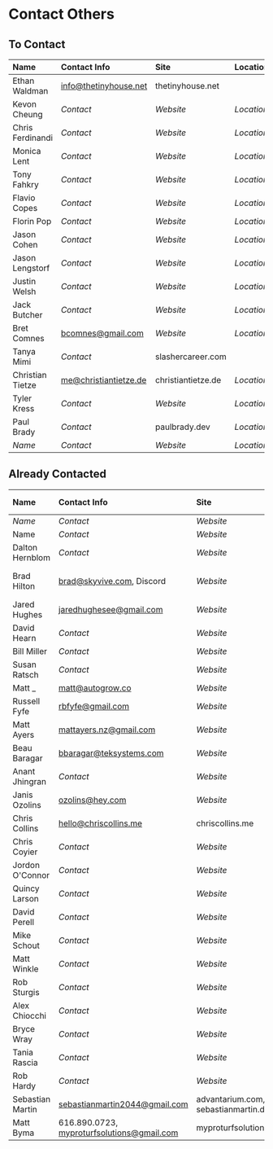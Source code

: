 # Contact Others

## To Contact

| Name             | Contact Info          | Site               | Location   |
| :--------------- | :-------------------- | :----------------- | :--------- |
| Ethan Waldman    | info@thetinyhouse.net | thetinyhouse.net   |            |
| Kevon Cheung     | _Contact_             | _Website_          | _Location_ |
| Chris Ferdinandi | _Contact_             | _Website_          | _Location_ |
| Monica Lent      | _Contact_             | _Website_          | _Location_ |
| Tony Fahkry      | _Contact_             | _Website_          | _Location_ |
| Flavio Copes     | _Contact_             | _Website_          | _Location_ |
| Florin Pop       | _Contact_             | _Website_          | _Location_ |
| Jason Cohen      | _Contact_             | _Website_          | _Location_ |
| Jason Lengstorf  | _Contact_             | _Website_          | _Location_ |
| Justin Welsh     | _Contact_             | _Website_          | _Location_ |
| Jack Butcher     | _Contact_             | _Website_          | _Location_ |
| Bret Comnes      | bcomnes@gmail.com     | _Website_          | _Location_ |
| Tanya Mimi       | _Contact_             | slashercareer.com  |            |
| Christian Tietze | me@christiantietze.de | christiantietze.de | _Location_ |
| Tyler Kress      | _Contact_             | _Website_          | _Location_ |
| Paul Brady       | _Contact_             | paulbrady.dev      | _Location_ |
| _Name_           | _Contact_             | _Website_          | _Location_ |

## Already Contacted

| Name | Contact Info | Site | Location | Last Contacted |
| :-- | :-- | :-- | :-- | --: |
| _Name_ | _Contact_ | _Website_ | _Location_ | _Date_ |
| Name | _Contact_ | _Website_ | _Location_ | _Date_ |
| Dalton Hernblom | _Contact_ | _Website_ | _Location_ | _Date_ |
| Brad Hilton | brad@skyvive.com, Discord | _Website_ | Salt Lake City, Utah | _Date_ |
| Jared Hughes | jaredhughesee@gmail.com | _Website_ | _Location_ | _Date_ |
| David Hearn | _Contact_ | _Website_ | _Location_ | _Date_ |
| Bill Miller | _Contact_ | _Website_ | _Location_ | _Date_ |
| Susan Ratsch | _Contact_ | _Website_ | _Location_ | _Date_ |
| Matt \_ | matt@autogrow.co | _Website_ | _Location_ | _Date_ |
| Russell Fyfe | rbfyfe@gmail.com | _Website_ | _Location_ | _Date_ |
| Matt Ayers | mattayers.nz@gmail.com | _Website_ | _Location_ | _Date_ |
| Beau Baragar | bbaragar@teksystems.com | _Website_ | _Location_ | _Date_ |
| Anant Jhingran | _Contact_ | _Website_ | _Location_ | _Date_ |
| Janis Ozolins | ozolins@hey.com | _Website_ | _Location_ | _Date_ |
| Chris Collins | hello@chriscollins.me | chriscollins.me | _Location_ | 02-08-2021 |
| Chris Coyier | _Contact_ | _Website_ | _Location_ | _Date_ |
| Jordon O'Connor | _Contact_ | _Website_ | _Location_ | _Date_ |
| Quincy Larson | _Contact_ | _Website_ | _Location_ | _Date_ |
| David Perell | _Contact_ | _Website_ | _Location_ | _Date_ |
| Mike Schout | _Contact_ | _Website_ | _Location_ | _Date_ |
| Matt Winkle | _Contact_ | _Website_ | _Location_ | _Date_ |
| Rob Sturgis | _Contact_ | _Website_ | _Location_ | _Date_ |
| Alex Chiocchi | _Contact_ | _Website_ | _Location_ | _Date_ |
| Bryce Wray | _Contact_ | _Website_ | _Location_ | _Date_ |
| Tania Rascia | _Contact_ | _Website_ | _Location_ | _Date_ |
| Rob Hardy | _Contact_ | _Website_ | _Location_ | _Date_ |
| Sebastian Martin | sebastianmartin2044@gmail.com | advantarium.com, sebastianmartin.dev | Munich, Germany | 02-23-2021 |
| Matt Byma | 616.890.0723, myproturfsolutions@gmail.com | myproturfsolutions.com | Walker, Michigan | 02-23-2021 |
